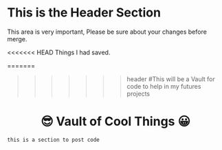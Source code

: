 # This is the Header Section

This area is very important, Please be sure about your changes before merge.


<<<<<<< HEAD
Things I had saved.


=======
>>>>>>> header
#This will be a Vault for code to help in my futures projects

<h1 align="center">&#128526; Vault of Cool Things &#128512; </h1>


 
 



 
 
 ```
 this is a section to post code
